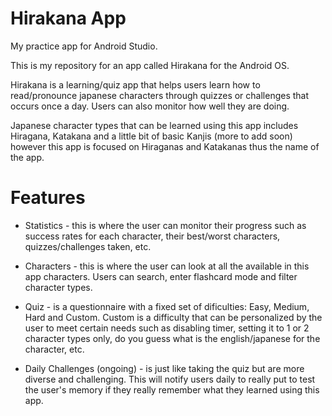# Hirakana App
My practice app for Android Studio.

This is my repository for an app called Hirakana for the Android OS.

Hirakana is a learning/quiz app that helps users learn how to read/pronounce japanese 
characters through quizzes or challenges that occurs once a day. Users can also monitor how well
they are doing.

Japanese character types that can be learned using this app includes Hiragana, Katakana and a little bit
of basic Kanjis (more to add soon) however this app is focused on Hiraganas and Katakanas thus the name of
the app.

# Features
- Statistics - this is where the user can monitor their progress such as success rates for each character,
their best/worst characters, quizzes/challenges taken, etc.

- Characters - this is where the user can look at all the available in this app characters. Users can search,
enter flashcard mode and filter character types.

- Quiz - is a questionnaire with a fixed set of dificulties: Easy, Medium, Hard and Custom.
Custom is a difficulty that can be personalized by the user to meet certain needs such as disabling timer,
setting it to 1 or 2 character types only, do you guess what is the english/japanese for the character, etc.

- Daily Challenges (ongoing) - is just like taking the quiz but are more diverse and challenging. This
will notify users daily to really put to test the user's memory if they really remember what they learned
using this app.




